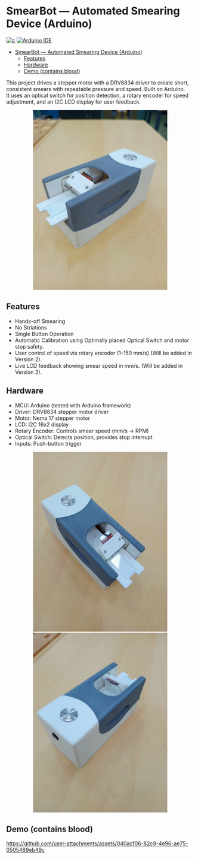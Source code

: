 # SmearBot — Automated Smearing Device (Arduino)

[![c](https://img.shields.io/badge/C-00599C?logo=c)](https://en.cppreference.com/w/)
[![Arduino IDE](https://img.shields.io/badge/Arduino_IDE-00979D?&logo=arduino&logoColor=white)](https://www.arduino.cc/en/software/)

- [SmearBot — Automated Smearing Device (Arduino)](#smearbot--automated-smearing-device-arduino)
  - [Features](#features)
  - [Hardware](#hardware)
  - [Demo (contains blood)](#demo-contains-blood)

This project drives a stepper motor with a DRV8834 driver to create short, consistent smears with repeatable pressure and speed. Built on Arduino. <br/>
It uses an optical switch for position detection, a rotary encoder for speed adjustment, and an I2C LCD display for user feedback.

<p align="center"> <img alt="SmearBot hero" src="assets/hero.jpg" width="360"> </p>

## Features

- Hands-off Smearing
- No Striations
- Single Button Operation
- Automatic Calibration using Optimally placed Optical Switch and motor stop safety.
- User control of speed via rotary encoder (1–150 mm/s) (Will be added in Version 2).
- Live LCD feedback showing smear speed in mm/s. (Will be added in Version 2).

## Hardware

- MCU: Arduino (tested with Arduino framework)
- Driver: DRV8834 stepper motor driver
- Motor: Nema 17 stepper motor
- LCD: I2C 16x2 display
- Rotary Encoder: Controls smear speed (mm/s → RPM)
- Optical Switch: Detects position, provides stop interrupt
- Inputs: Push-button trigger

<p  align="center"> <img alt="Smear pass 1" src="assets/smear1.jpg" width="360"> <img alt="Smear pass 2" src="assets/smear2.jpg" width="360"> </p></p>

## Demo (contains blood)

https://github.com/user-attachments/assets/040acf06-82c9-4e96-ae75-0505489eb49c
